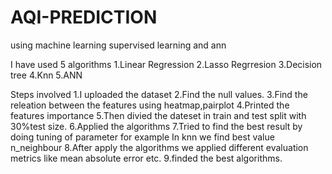 # AQI-PREDICTION
using machine learning supervised learning  and ann

I have used 5 algorithms
1.Linear Regression
2.Lasso Regrresion
3.Decision tree
4.Knn
5.ANN

Steps involved 
1.I uploaded the dataset
2.Find the null values.
3.Find the releation between the features using heatmap,pairplot
4.Printed the features importance 
5.Then divied the dateset in train and test split with 30%test size.
6.Applied the algorithms
7.Tried to find the best result by doing tuning of parameter for example In knn we find best value n_neighbour
8.After apply the algorithms we applied different evaluation metrics like mean absolute error etc.
9.finded the best algorithms.
